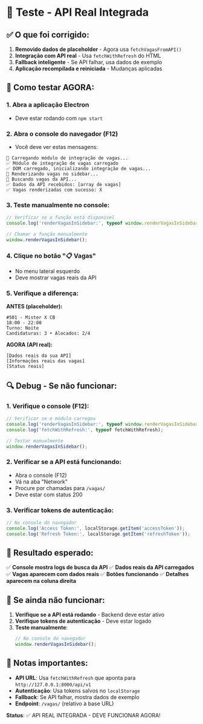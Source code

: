 # 🎯 Teste - API Real Integrada

## ✅ O que foi corrigido:

1. **Removido dados de placeholder** - Agora usa `fetchVagasFromAPI()`
2. **Integração com API real** - Usa `fetchWithRefresh` do HTML
3. **Fallback inteligente** - Se API falhar, usa dados de exemplo
4. **Aplicação recompilada e reiniciada** - Mudanças aplicadas

## 🧪 Como testar AGORA:

### 1. **Abra a aplicação Electron**
- Deve estar rodando com `npm start`

### 2. **Abra o console do navegador (F12)**
- Você deve ver estas mensagens:
```
🚀 Carregando módulo de integração de vagas...
✅ Módulo de integração de vagas carregado
✅ DOM carregado, inicializando integração de vagas...
🚀 Renderizando vagas no sidebar...
🔄 Buscando vagas da API...
✅ Dados da API recebidos: [array de vagas]
✅ Vagas renderizadas com sucesso: X
```

### 3. **Teste manualmente no console:**
```javascript
// Verificar se a função está disponível
console.log('renderVagasInSidebar:', typeof window.renderVagasInSidebar);

// Chamar a função manualmente
window.renderVagasInSidebar();
```

### 4. **Clique no botão "📋 Vagas"**
- No menu lateral esquerdo
- Deve mostrar vagas reais da API

### 5. **Verifique a diferença:**

**ANTES (placeholder):**
```
#501 - Mister X CB
18:00 - 22:00
Turno: Noite
Candidaturas: 3 • Alocados: 2/4
```

**AGORA (API real):**
```
[Dados reais da sua API]
[Informações reais das vagas]
[Status reais]
```

## 🔍 Debug - Se não funcionar:

### 1. **Verifique o console (F12):**
```javascript
// Verificar se o módulo carregou
console.log('renderVagasInSidebar:', typeof window.renderVagasInSidebar);
console.log('fetchWithRefresh:', typeof fetchWithRefresh);

// Testar manualmente
window.renderVagasInSidebar();
```

### 2. **Verificar se a API está funcionando:**
- Abra o console (F12)
- Vá na aba "Network"
- Procure por chamadas para `/vagas/`
- Deve estar com status 200

### 3. **Verificar tokens de autenticação:**
```javascript
// No console do navegador
console.log('Access Token:', localStorage.getItem('accessToken'));
console.log('Refresh Token:', localStorage.getItem('refreshToken'));
```

## 🎯 Resultado esperado:

✅ **Console mostra logs de busca da API**
✅ **Dados reais da API carregados**
✅ **Vagas aparecem com dados reais**
✅ **Botões funcionando**
✅ **Detalhes aparecem na coluna direita**

## 🚨 Se ainda não funcionar:

1. **Verifique se a API está rodando** - Backend deve estar ativo
2. **Verifique tokens de autenticação** - Deve estar logado
3. **Teste manualmente**:
   ```javascript
   // No console do navegador
   window.renderVagasInSidebar();
   ```

## 📝 Notas importantes:

- **API URL**: Usa `fetchWithRefresh` que aponta para `http://127.0.0.1:8000/api/v1`
- **Autenticação**: Usa tokens salvos no `localStorage`
- **Fallback**: Se API falhar, mostra dados de exemplo
- **Endpoint**: `/vagas/` (relativo à base URL)

**Status**: ✅ API REAL INTEGRADA - DEVE FUNCIONAR AGORA!













